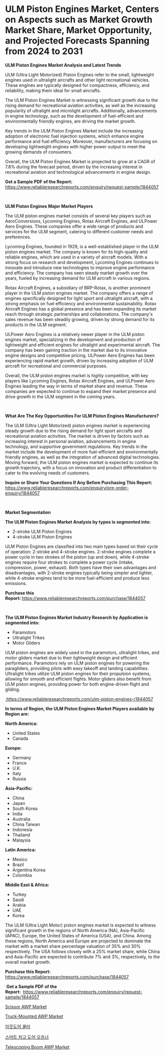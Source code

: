 <p><h1>ULM Piston Engines Market, Centers on Aspects such as Market Growth Market Share, Market Opportunity, and Projected Forecasts Spanning from 2024 to 2031</h1></p><p><strong>ULM Piston Engines Market Analysis and Latest Trends</strong></p>
<p><p>ULM (Ultra Light Motorized) Piston Engines refer to the small, lightweight engines used in ultralight aircrafts and other light recreational vehicles. These engines are typically designed for compactness, efficiency, and reliability, making them ideal for small aircrafts.</p><p>The ULM Piston Engines Market is witnessing significant growth due to the rising demand for recreational aviation activities, as well as the increasing popularity of ultralight and microlight aircrafts. Additionally, advancements in engine technology, such as the development of fuel-efficient and environmentally friendly engines, are driving the market growth.</p><p>Key trends in the ULM Piston Engines Market include the increasing adoption of electronic fuel injection systems, which enhance engine performance and fuel efficiency. Moreover, manufacturers are focusing on developing lightweight engines with higher power output to meet the growing demands of consumers.</p><p>Overall, the ULM Piston Engines Market is projected to grow at a CAGR of 7.8% during the forecast period, driven by the increasing interest in recreational aviation and technological advancements in engine design.</p></p>
<p><strong>Get a Sample PDF of the Report:&nbsp;</strong> <a href="https://www.reliableresearchreports.com/enquiry/request-sample/1844057">https://www.reliableresearchreports.com/enquiry/request-sample/1844057</a></p>
<p>&nbsp;</p>
<p><strong>ULM Piston Engines Major Market Players</strong></p>
<p><p>The ULM piston engines market consists of several key players such as AeroConversions, Lycoming Engines, Rotax Aircraft Engines, and ULPower Aero Engines. These companies offer a wide range of products and services for the ULM segment, catering to different customer needs and preferences.</p><p>Lycoming Engines, founded in 1929, is a well-established player in the ULM piston engines market. The company is known for its high-quality and reliable engines, which are used in a variety of aircraft models. With a strong focus on research and development, Lycoming Engines continues to innovate and introduce new technologies to improve engine performance and efficiency. The company has seen steady market growth over the years, fueled by increasing demand for ULM aircraft in various regions.</p><p>Rotax Aircraft Engines, a subsidiary of BRP-Rotax, is another prominent player in the ULM piston engines market. The company offers a range of engines specifically designed for light sport and ultralight aircraft, with a strong emphasis on fuel efficiency and environmental sustainability. Rotax Aircraft Engines has a global presence and has been expanding its market reach through strategic partnerships and collaborations. The company's sales revenue has been steadily growing, driven by strong demand for its products in the ULM segment.</p><p>ULPower Aero Engines is a relatively newer player in the ULM piston engines market, specializing in the development and production of lightweight and efficient engines for ultralight and experimental aircraft. The company has been gaining traction in the market due to its innovative engine designs and competitive pricing. ULPower Aero Engines has been experiencing rapid market growth, driven by increasing adoption of ULM aircraft for recreational and commercial purposes.</p><p>Overall, the ULM piston engines market is highly competitive, with key players like Lycoming Engines, Rotax Aircraft Engines, and ULPower Aero Engines leading the way in terms of market share and revenue. These companies are expected to continue to expand their market presence and drive growth in the ULM segment in the coming years.</p></p>
<p>&nbsp;</p>
<p><strong>What Are The Key Opportunities For ULM Piston Engines Manufacturers?</strong></p>
<p><p>The ULM (Ultra Light Motorized) piston engines market is experiencing steady growth due to the rising demand for light sport aircrafts and recreational aviation activities. The market is driven by factors such as increasing interest in personal aviation, advancements in engine technology, and supportive government regulations. Key trends in the market include the development of more fuel-efficient and environmentally friendly engines, as well as the integration of advanced digital technologies. Moving forward, the ULM piston engines market is expected to continue its growth trajectory, with a focus on innovation and product differentiation to cater to the evolving needs of customers.</p></p>
<p><strong>Inquire or Share Your Questions If Any Before Purchasing This Report:</strong> <a href="https://www.reliableresearchreports.com/enquiry/pre-order-enquiry/1844057">https://www.reliableresearchreports.com/enquiry/pre-order-enquiry/1844057</a></p>
<p>&nbsp;</p>
<p><strong>Market Segmentation</strong></p>
<p><strong>The ULM Piston Engines Market Analysis by types is segmented into:</strong></p>
<p><ul><li>2-stroke ULM Piston Engines</li><li>4-stroke ULM Piston Engines</li></ul></p>
<p><p>ULM Piston Engines are classified into two main types based on their cycle of operation: 2-stroke and 4-stroke engines. 2-stroke engines complete a power cycle in two strokes of the piston (up and down), while 4-stroke engines require four strokes to complete a power cycle (intake, compression, power, exhaust). Both types have their own advantages and disadvantages, with 2-stroke engines typically being simpler and lighter, while 4-stroke engines tend to be more fuel-efficient and produce less emissions.</p></p>
<p><strong>Purchase this Report:&nbsp;</strong><a href="https://www.reliableresearchreports.com/purchase/1844057">https://www.reliableresearchreports.com/purchase/1844057</a></p>
<p>&nbsp;</p>
<p><strong>The ULM Piston Engines Market Industry Research by Application is segmented into:</strong></p>
<p><ul><li>Paramotors</li><li>Ultralight Trikes</li><li>Motor Gliders</li></ul></p>
<p><p>ULM piston engines are widely used in the paramotors, ultralight trikes, and motor gliders market due to their lightweight design and efficient performance. Paramotors rely on ULM piston engines for powering the paragliders, providing pilots with easy takeoff and landing capabilities. Ultralight trikes utilize ULM piston engines for their propulsion systems, allowing for smooth and efficient flights. Motor gliders also benefit from ULM piston engines, providing power for both engine-driven flight and gliding.</p></p>
<p><a href="https://www.reliableresearchreports.com/ulm-piston-engines-r1844057">&nbsp;https://www.reliableresearchreports.com/ulm-piston-engines-r1844057</a></p>
<p><strong>In terms of Region, the ULM Piston Engines Market Players available by Region are:</strong></p>
<p>
    <p> <strong> North America: </strong>
        <ul>
            <li>United States</li>
            <li>Canada</li>
        </ul>
        </p> 
    <p> <strong> Europe: </strong>
        <ul>
            <li>Germany</li>
            <li>France</li>
            <li>U.K.</li>
            <li>Italy</li>
            <li>Russia</li>
        </ul>
        </p> 
    <p> <strong> Asia-Pacific: </strong>
        <ul>
            <li>China</li>
            <li>Japan</li>
            <li>South Korea</li>
            <li>India</li>
            <li>Australia</li>
            <li>China Taiwan</li>
            <li>Indonesia</li>
            <li>Thailand</li>
            <li>Malaysia</li>
        </ul>
        </p> 
    <p> <strong> Latin America: </strong>
        <ul>
            <li>Mexico</li>
            <li>Brazil</li>
            <li>Argentina Korea</li>
            <li>Colombia</li>
        </ul>
        </p> 
    <p> <strong> Middle East & Africa: </strong>
        <ul>
            <li>Turkey</li>
            <li>Saudi</li>
            <li>Arabia</li>
            <li>UAE</li>
            <li>Korea</li>
        </ul>
    </p>
    </p>
<p><p>The ULM (Ultra Light Motor) piston engines market is expected to witness significant growth in the regions of North America (NA), Asia-Pacific (APAC), Europe, the United States of America (USA), and China. Among these regions, North America and Europe are projected to dominate the market with a market share percentage valuation of 35% and 30% respectively. The USA follows closely with a 25% market share, while China and Asia-Pacific are expected to contribute 7% and 3%, respectively, to the overall market growth.</p></p>
<p><strong>Purchase this Report: </strong><a href="https://www.reliableresearchreports.com/purchase/1844057">https://www.reliableresearchreports.com/purchase/1844057</a></p>
<p>&nbsp;<strong>Get a Sample PDF of the Report:&nbsp;&nbsp;</strong><a href="https://www.reliableresearchreports.com/enquiry/request-sample/1844057">https://www.reliableresearchreports.com/enquiry/request-sample/1844057</a></p>
<p><strong></strong></p>
<p><p><a href="https://github.com/gladysalidde/Market-Research-Report-List-2/blob/main/scissor-awp-market.md">Scissor AWP Market</a></p><p><a href="https://github.com/labibmmn112/Market-Research-Report-List-1/blob/main/truck-mounted-awp-market.md">Truck-Mounted AWP Market</a></p><p><a href="https://github.com/konokaryan/Market-Research-Report-List-2/blob/main/514039971715.md">아웃도어 쿨러</a></p><p><a href="https://github.com/mithunmistry2258/Market-Research-Report-List-2/blob/main/796786471714.md">스마트 차고 도어 오프너</a></p><p><a href="https://github.com/dimitrishawkinswaynenp91rgz/Market-Research-Report-List-3/blob/main/telescoping-boom-awp-market.md">Telescoping Boom AWP Market</a></p></p>